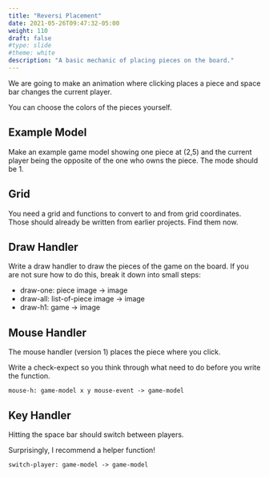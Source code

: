 ```yaml
---
title: "Reversi Placement" 
date: 2021-05-26T09:47:32-05:00
weight: 110
draft: false
#type: slide
#theme: white
description: "A basic mechanic of placing pieces on the board."
---
```


We are going to make an animation where clicking places a piece and
space bar changes the current player.

You can choose the colors of the pieces yourself.

## Example Model 

Make an example game model showing one piece at (2,5) and the current
player being the opposite of the one who owns the piece. The mode
should be 1.

## Grid

You need a grid and functions to convert to and from grid
coordinates. Those should already be written from earlier
projects. Find them now.

## Draw Handler

Write a draw handler to draw the pieces of the game on the board. If
you are not sure how to do this, break it down into small steps:

* draw-one: piece image -> image
* draw-all: list-of-piece image -> image
* draw-h1: game -> image

## Mouse Handler

The mouse handler (version 1) places the piece where you click.

Write a check-expect so you think through what need to do
before you write the function. 

    mouse-h: game-model x y mouse-event -> game-model
    

## Key Handler

Hitting the space bar should switch between players. 

Surprisingly, I recommend a helper function!

    switch-player: game-model -> game-model
    

